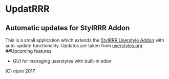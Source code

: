 # UpdatRRR
## Automatic updates for StylRRR Addon
This is a small application which extends the [StylRRR Userstyle Addon](https://addons.mozilla.org/en-Us/firefox/addon/stylrrr/) with auto-update functionality. Updates are taken from [userstyles.org](userstyles.org)
##Upcoming features
- GUI for managing userstyles with built-in edior

(C) njuro 2017
